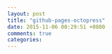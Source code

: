 ```yaml
---
layout: post
title: "github-pages-octopress"
date: 2015-11-06 00:29:51 +0800
comments: true
categories: 
---
```


